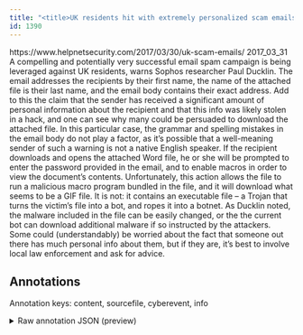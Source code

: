 ```yaml
---
title: "<title>UK residents hit with extremely personalized scam emails - Help Net Security</title>"
id: 1390
---
```


<title>UK residents hit with extremely personalized scam emails - Help Net Security</title>
<source> https://www.helpnetsecurity.com/2017/03/30/uk-scam-emails/ </source>
<date> 2017_03_31 </date>
<text>
A compelling and potentially very successful email spam campaign is being leveraged against UK residents, warns Sophos researcher Paul Ducklin.
The email addresses the recipients by their first name, the name of the attached file is their last name, and the email body contains their exact address.
Add to this the claim that the sender has received a significant amount of personal information about the recipient and that this info was likely stolen in a hack, and one can see why many could be persuaded to download the attached file.
In this particular case, the grammar and spelling mistakes in the email body do not play a factor, as it’s possible that a well-meaning sender of such a warning is not a native English speaker.
If the recipient downloads and opens the attached Word file, he or she will be prompted to enter the password provided in the email, and to enable macros in order to view the document’s contents.
Unfortunately, this action allows the file to run a malicious macro program bundled in the file, and it will download what seems to be a GIF file.
It is not: it contains an executable file – a Trojan that turns the victim’s file into a bot, and ropes it into a botnet.
As Ducklin noted, the malware included in the file can be easily changed, or the the current bot can download additional malware if so instructed by the attackers.
Some could (understandably) be worried about the fact that someone out there has much personal info about them, but if they are, it’s best to involve local law enforcement and ask for advice.
</text>



## Annotations

Annotation keys: content, sourcefile, cyberevent, info

<details>
<summary>Raw annotation JSON (preview)</summary>

```json
{
  "content": "A compelling and potentially very successful email spam campaign is being leveraged against UK residents, warns Sophos researcher Paul Ducklin. The email addresses the recipients by their first name, the name of the attached file is their last name, and the email body contains their exact address. Add to this the claim that the sender has received a significant amount of personal information about the recipient and that this info was likely stolen in a hack, and one can see why many could be persuaded to download the attached file. In this particular case, the grammar and spelling mistakes in the email body do not play a factor, as it\u2019s possible that a well-meaning sender of such a warning is not a native English speaker. If the recipient downloads and opens the attached Word file, he or she will be prompted to enter the password provided in the email, and to enable macros in order to view the document\u2019s contents. Unfortunately, this action allows the file to run a malicious macro program bundled in the file, and it will download what seems to be a GIF file. It is not: it contains an executable file \u2013 a Trojan that turns the victim\u2019s file into a bot, and ropes it into a botnet. As Ducklin noted, the malware included in the file can be easily changed, or the the current bot can download additional malware if so instructed by the attackers. Some could (understandably) be worried about the fact that someone out there has much personal info about them, but if they are, it\u2019s best to involve local law enforcement and ask for advice",
  "sourcefile": "1390.txt",
  "cyberevent": {
    "hopper": [
      {
        "index": 0,
        "events": [
          {
            "nugget": {
              "startOffset": 457,
              "index": "T2",
              "endOffset": 461,
              "text": "hack"
            },
            "index": "E2",
            "type": "Attack",
            "subtype": "Databreach",
            "realis": "Generic"
          }
        ]
      },
      {
        "index": 1,
        "events": [
          {
            "index": "E1",
            "type": "Attack",
            "realis": "Generic",
            "nugget": {
              "startOffset": 445,
              "index": "T1",
              "endOffset": 451,
              "text": "stolen"
            },
            "argument": [
              {
                "index": "T3",
                "text": "this info",
                "endOffset": 433,
                "role": {
                  "type": "Compromised-Data"
                },
                "startOffset": 424,
                "type": "Data"
              },
              {
                "index": "T4",
                "text": "personal information",
                "endOffset": 394,
                "role": {
                  "type": "Compromised-Data"
                },
                "startOffset": 374,
                "type": "PII"
              },
              {
                "index": "T5",
                "text": "the recipient",
                "endOffset": 414,
                "role": {
                  "type": "Victim"
                },
                "startOffset": 401,
                "type": "Person"
              }
            ],
            "subtype": "Databreach"
          }
        ]
      }
    ]
  },
  "info": {
    "title": "UK residents hit with extremely personalized scam emails - Help Net Security",
    "date": "2017_03_31",
    "type": "text",
    "link": "https://www.helpnetsecurity.com/2017/03/30/uk-scam-emails/"
  }
}
```
</details>
